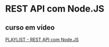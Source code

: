 # REST API com Node.JS

## curso em vídeo
[PLAYLIST - REST API com Node.JS](https://www.youtube.com/watch?v=hAAj27hgPFg&list=PLWgD0gfm500EMEDPyb3Orb28i7HK5_DkR&index=2&t=0s)
